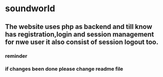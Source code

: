 # soundworld
## The website uses php as backend and till know has registration,login and session management for nwe user it also consist of session logout too.
### reminder
### if changes been done please change readme file

